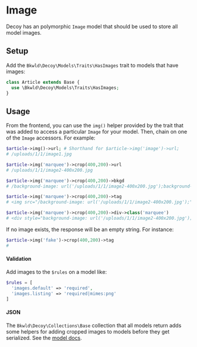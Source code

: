 # Image

Decoy has an polymorphic `Image` model that should be used to store all model images.

## Setup

Add the `Bkwld\Decoy\Models\Traits\HasImages` trait to models that have images:

```php
class Article extends Base {
  use \Bkwld\Decoy\Models\Traits\HasImages;
}
```

## Usage

From the frontend, you can use the `img()` helper provided by the trait that was added to access a particular `Image` for your model.  Then, chain on one of the `Image` accessors.  For example:

```php
$article->img()->url; # Shorthand for $article->img('image')->url;
# /uploads/1/1/image1.jpg

$article->img('marquee')->crop(400,200)->url
# /uploads/1/1/image2-400x200.jpg

$article->img('marquee')->crop(400,200)->bkgd
# /background-image: url('/uploads/1/1/image2-400x200.jpg');background-position: 20% 30%;

$article->img('marquee')->crop(400,200)->tag
# <img src="/background-image: url('/uploads/1/1/image2-400x200.jpg');" alt="I am alt">

$article->img('marquee')->crop(400,200)->div->class('marquee')
# <div style="background-image: url('/uploads/1/1/image2-400x200.jpg');background-position: 20% 30%;" role="img" aria-label="I am alt" class="marquee"></div>
```

If no image exists, the response will be an empty string.  For instance:

```php
$article->img('fake')->crop(400,200)->tag
#
```

#### Validation

Add images to the `$rules` on a model like:

```php
$rules = [
  'images.default' => 'required',
  'images.listing' => 'required|mimes:png'
]
```

#### JSON

The `Bkwld\Decoy\Collections\Base` collection that all models return adds some helpers for adding cropped images to models before they get serialized.  See the [model docs](model).

